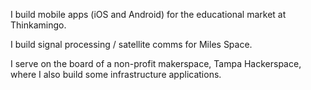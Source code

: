 <!--### Hi there 👋

<!--
**jon-adair/jon-adair** is a ✨ _special_ ✨ repository because its `README.md` (this file) appears on your GitHub profile.

Here are some ideas to get you started:

- 🔭 I’m currently working on ...
- 🌱 I’m currently learning ...
- 👯 I’m looking to collaborate on ...
- 🤔 I’m looking for help with ...
- 💬 Ask me about ...
- 📫 How to reach me: ...
- 😄 Pronouns: ...
- ⚡ Fun fact: ...
-->

I build mobile apps (iOS and Android) for the educational market at Thinkamingo.

I build signal processing / satellite comms for Miles Space.

I serve on the board of a non-profit makerspace, Tampa Hackerspace, where I also build some infrastructure applications.
